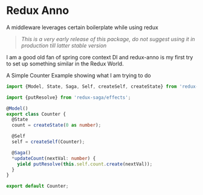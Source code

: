 # Redux Anno

A middleware leverages certain boilerplate while using redux

> *This is a very early release of this package, do not suggest using it in production till latter stable version*

I am a good old fan of spring core context DI and redux-anno is my first try to set up something similar in the Redux World.

A Simple Counter Example showing what I am trying to do
```typescript
import {Model, State, Saga, Self, createSelf, createState} from 'redux-anno';

import {putResolve} from 'redux-saga/effects';

@Model()
export class Counter {
  @State
  count = createState(0 as number);

  @Self
  self = createSelf(Counter);

  @Saga()
  *updateCount(nextVal: number) {
    yield putResolve(this.self.count.create(nextVal));
  }
}

export default Counter;

``` 
